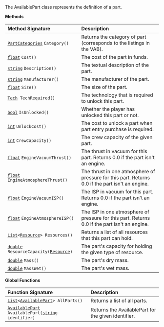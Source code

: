 The AvailablePart class represents the definition of a part.

**Methods**

| Method Signature | Description |
| :--- | :--- |
| [`PartCategories`](Enumeration-Type) `Category()` | Returns the category of part (corresponds to the listings in the VAB). |
| [`float`](Numeric-Type) `Cost()` | The cost of the part in funds. |
| [`string`](String-Type) `Description()` | The textual description of the part. |
| [`string`](String-Type) `Manufacturer()` | The manufacturer of the part. |
| [`float`](Numeric-Type) `Size()` | The size of the part. |
| [`Tech`](Tech-Type)` TechRequired()` | The technology that is required to unlock this part. |
| [`bool`](Boolean-Type) `IsUnlocked()` | Whether the player has unlocked this part or not. |
| [`int`](Numeric-Type) `UnlockCost()` | The cost to unlock a part when part entry purchase is required. |
| [`int`](Numeric-Type) `CrewCapacity()` | The crew capacity of the given part. |
| [`float`](Numeric-Type) `EngineVacuumThrust()` | The thrust in vacuum for this part.  Returns 0.0 if the part isn't an engine. |
| [`float`](Numeric-Type) `EngineAtmosphereThrust()` | The thrust in one atmosphere of pressure for this part.  Returns 0.0 if the part isn't an engine. |
| [`float`](Numeric-Type) `EngineVacuumISP()` | The ISP in vacuum for this part.  Returns 0.0 if the part isn't an engine. |
| [`float`](Numeric-Type) `EngineAtmosphereISP()` | The ISP in one atmosphere of pressure for this part.  Returns 0.0 if the part isn't an engine. |
| [`List`](List-Type)`<`[`Resource`](Resource-Type)`> Resources()` | Returns a list of all resources that this part can hold. |
| [`double`](Numeric-Type) `ResourceCapacity(`[`Resource`](Resource-Type)`)` | The part's capacity for holding the given type of resource. |
| [`double`](Numeric-Type) `Mass()` | The part's dry mass. |
| [`double`](Numeric-Type) `MassWet()` | The part's wet mass. |

**Global Functions**

| Function Signature| Description |
| :--- | :--- |
| [`List`](List-Type)`<`[`AvailablePart`](AvailablePart-Type)`> AllParts()` | Returns a list of all parts. |
| [`AvailablePart`](AvailablePart-Type) `AvailablePart(`[`string`](String-Type)` identifier)` | Returns the AvailablePart for the given identifier. |
